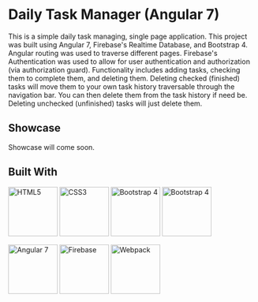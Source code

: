 # Daily Task Manager (Angular 7)
This is a simple daily task managing, single page application. This project was built using Angular 7, Firebase's Realtime Database, and Bootstrap 4. Angular routing was used to traverse different pages. Firebase's Authentication was used to allow for user authentication and authorization (via authorization guard). Functionality includes adding tasks, checking them to complete them, and deleting them. Deleting checked (finished) tasks will move them to your own task history traversable through the navigation bar. You can then delete them from the task history if need be. Deleting unchecked (unfinished) tasks will just delete them.

## Showcase
Showcase will come soon.

## Built With
<img src="https://cdn.worldvectorlogo.com/logos/html5.svg" alt="HTML5" width="100px" height="100px"> <img src="https://cdn.worldvectorlogo.com/logos/css-5.svg" alt="CSS3" width="100px" height="100px"> <img src="https://cdn.worldvectorlogo.com/logos/sass-1.svg" alt="Bootstrap 4" width="100px" height="100px"> <img src="https://cdn.worldvectorlogo.com/logos/bootstrap-4.svg" alt="Bootstrap 4" width="100px" height="100px">

<img src="https://cdn.worldvectorlogo.com/logos/angular-icon-1.svg" alt="Angular 7" width="100px" height="100px"> <img src="https://cdn.worldvectorlogo.com/logos/firebase-1.svg" alt="Firebase" width="100px" height="100px"> <img src="https://cdn.worldvectorlogo.com/logos/webpack-icon.svg" alt="Webpack" width="100px" height="100px">